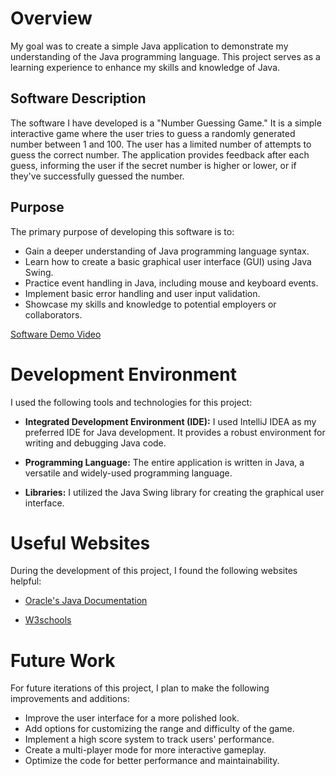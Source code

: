 # Overview

My goal was to create a simple Java application to demonstrate my understanding of the Java programming language. 
This project serves as a learning experience to enhance my skills and knowledge of Java.

## Software Description

The software I have developed is a "Number Guessing Game." It is a simple interactive game where the user tries to guess a randomly generated number between 1 and 100. 
The user has a limited number of attempts to guess the correct number. The application provides feedback after each guess, informing the user if the secret number is higher or lower, or if they've successfully guessed the number.

## Purpose

The primary purpose of developing this software is to:

- Gain a deeper understanding of Java programming language syntax.
- Learn how to create a basic graphical user interface (GUI) using Java Swing.
- Practice event handling in Java, including mouse and keyboard events.
- Implement basic error handling and user input validation.
- Showcase my skills and knowledge to potential employers or collaborators.

[Software Demo Video](http://youtube.link.goes.here)

# Development Environment

I used the following tools and technologies for this project:

- **Integrated Development Environment (IDE):** I used IntelliJ IDEA as my preferred IDE for Java development. It provides a robust environment for writing and debugging Java code.

- **Programming Language:** The entire application is written in Java, a versatile and widely-used programming language.

- **Libraries:** I utilized the Java Swing library for creating the graphical user interface.

# Useful Websites

During the development of this project, I found the following websites helpful:

- [Oracle's Java Documentation](https://docs.oracle.com/en/java/)

- [W3schools](https://www.w3schools.com/java/default.asp)

# Future Work

For future iterations of this project, I plan to make the following improvements and additions:

- Improve the user interface for a more polished look.
- Add options for customizing the range and difficulty of the game.
- Implement a high score system to track users' performance.
- Create a multi-player mode for more interactive gameplay.
- Optimize the code for better performance and maintainability.

